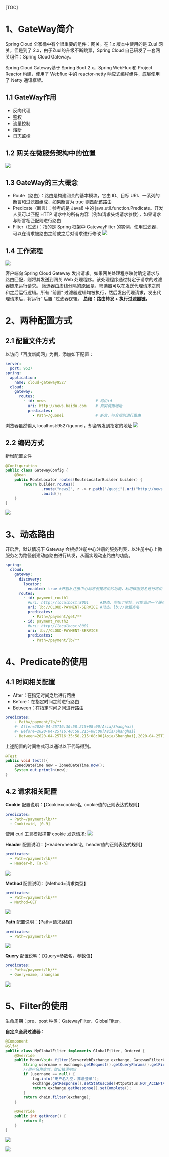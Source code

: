 [TOC]

# 1、GateWay简介
Spring Cloud 全家桶中有个很重要的组件：网关。在 1.x 版本中使用的是 Zuul 网关，但是到了 2.x，由于Zuul的升级不断跳票，Spring Cloud 自己研发了一套网关组件：Spring Cloud Gateway。

Spring Cloud Gateway基于 Spring Boot 2.x，Spring WebFlux 和 Project Reactor 构建，使用了 Webflux 中的 reactor-netty 响应式编程组件，底层使用了 Netty 通讯框架。

## 1.1 GateWay作用
- 反向代理
- 鉴权
- 流量控制
- 熔断
- 日志监控

## 1.2 网关在微服务架构中的位置
![](https://gitee.com/songjilong/FigureBed/raw/master/img/20200425105729.png)

## 1.3 GateWay的三大概念
- Route（路由）：路由是构建网关的基本模块，它由 ID、目标 URI、一系列的断言和过滤器组成，如果断言为 true 则匹配该路由
- Predicate（断言）：参考的是 Java8 中的 java.util.function.Predicate。开发人员可以匹配 HTTP 请求中的所有内容（例如请求头或请求参数），如果请求与断言相匹配则进行路由
- Filter（过滤）：指的是 Spring 框架中 GatewayFilter 的实例，使用过滤器，可以在请求被路由之前或之后对请求进行修改
![](https://gitee.com/songjilong/FigureBed/raw/master/img/20200425115208.png)

## 1.4 工作流程
![](https://gitee.com/songjilong/FigureBed/raw/master/img/20200425115400.png)

客户端向 Spring Cloud Gateway 发出请求。如果网关处理程序映射确定请求与路由匹配，则将其发送到网关 Web 处理程序。该处理程序通过特定于请求的过滤器链来运行请求。 筛选器由虚线分隔的原因是，筛选器可以在发送代理请求之前和之后运行逻辑。所有 “前置“ 过滤器逻辑均被执行，然后发出代理请求，发出代理请求后，将运行“ 后置 ”过滤器逻辑。
**总结：路由转发 + 执行过滤器链。**

# 2、两种配置方式
## 2.1 配置文件方式
以访问「百度新闻网」为例，添加如下配置：
```yml
server:
  port: 9527
spring:
  application:
    name: cloud-gateway9527
  cloud:
    gateway:
      routes:
        - id: news						# 路由id
          uri: http://news.baidu.com	# 真实调用地址
          predicates:
            - Path=/guonei				# 断言，符合规则进行路由
```
浏览器虽然输入 localhost:9527/guonei，却会转发到指定的地址
![](https://gitee.com/songjilong/FigureBed/raw/master/img/20200425145640.png)

## 2.2 编码方式
新增配置文件
```java
@Configuration
public class GatewayConfig {
    @Bean
    public RouteLocator routes(RouteLocatorBuilder builder) {
        return builder.routes()
                .route("news2", r -> r.path("/guoji").uri("http://news.baidu.com"))
                .build();
    }
}
```
![](https://gitee.com/songjilong/FigureBed/raw/master/img/20200425151001.png)

# 3、动态路由
开启后，默认情况下 Gateway 会根据注册中心注册的服务列表，以注册中心上微服务名为路径创建动态路由进行转发，从而实现动态路由的功能。
```yml
spring:
  cloud:
    gateway:
      discovery:
        locator:
          enabled: true #开启从注册中心动态创建路由的功能，利用微服务名进行路由
      routes:
        - id: payment_routh1
          #uri: http://localhost:8001     #静态，写死了地址，只能调用一个服务
          uri: lb://CLOUD-PAYMENT-SERVICE #动态，lb://微服务名
          predicates:
            - Path=/payment/get/**
        - id: payment_routh2
          #uri: http://localhost:8001
          uri: lb://CLOUD-PAYMENT-SERVICE
          predicates:
            - Path=/payment/lb/**
```

# 4、Predicate的使用
## 4.1 时间相关配置
- After：在指定时间之后进行路由
- Before：在指定时间之前进行路由
- Between：在指定时间之间进行路由
```yml
predicates:
    - Path=/payment/lb/**
    #- After=2020-04-25T16:30:58.215+08:00[Asia/Shanghai]
    #- Before=2020-04-25T16:40:58.215+08:00[Asia/Shanghai]
    - Between=2020-04-25T16:35:58.215+08:00[Asia/Shanghai],2020-04-25T16:40:58.215+08:00[Asia/Shanghai]
```
上述配置的时间格式可以通过以下代码得到。
```java
@Test
public void test(){
    ZonedDateTime now = ZonedDateTime.now();
    System.out.println(now);
}
```
## 4.2 请求相关配置
**Cookie**
配置说明：【Cookie=cookie名, cookie值的正则表达式规则】
```yml
predicates:
  - Path=/payment/lb/**
  - Cookie=id, [0-9]
```
使用 curl 工具模拟携带 cookie 发送请求:
![](https://gitee.com/songjilong/FigureBed/raw/master/img/20200425165551.png)

**Header**
配置说明：【Header=header名, header值的正则表达式规则】
```yml
predicates:
  - Path=/payment/lb/**
  - Header=h, [a-h]
```
![](https://gitee.com/songjilong/FigureBed/raw/master/img/20200425170924.png)

**Method**
配置说明：【Method=请求类型】
```yml
predicates:
  - Path=/payment/lb/**
  - Method=GET
```
![](https://gitee.com/songjilong/FigureBed/raw/master/img/20200425171953.png)

**Path**
配置说明：【Path=请求路径】
```yml
predicates:
  - Path=/payment/lb/**
```
![](https://gitee.com/songjilong/FigureBed/raw/master/img/20200425171953.png)

**Query**
配置说明：【Query=参数名，参数值】
```yml
predicates:
  - Path=/payment/lb/**
  - Query=name, zhangsan
```
![](https://gitee.com/songjilong/FigureBed/raw/master/img/20200425172720.png)

# 5、Filter的使用
生命周期：pre、post
种类：GatewayFilter、GlobalFilter。

**自定义全局过滤器：**
```java
@Component
@Slf4j
public class MyGlobalFilter implements GlobalFilter, Ordered {
    @Override
    public Mono<Void> filter(ServerWebExchange exchange, GatewayFilterChain chain) {
        String username = exchange.getRequest().getQueryParams().getFirst("username");
        //用户名为空时，给出错误响应
        if (username == null) {
            log.info("用户名为空，非法登录");
            exchange.getResponse().setStatusCode(HttpStatus.NOT_ACCEPTABLE);
            return exchange.getResponse().setComplete();
        }
        return chain.filter(exchange);
    }

    @Override
    public int getOrder() {
        return 0;
    }
}
```
![](https://gitee.com/songjilong/FigureBed/raw/master/img/20200425175644.png)

![](https://gitee.com/songjilong/FigureBed/raw/master/img/20200425175544.png)